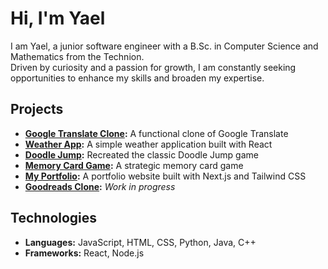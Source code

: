# Hi, I'm Yael

I am Yael, a junior software engineer with a B.Sc. in Computer Science and Mathematics from the Technion. <br>
Driven by curiosity and a passion for growth, I am constantly seeking opportunities to enhance my skills and broaden my expertise.


## Projects
- **[Google Translate Clone](https://github.com/yaelshteiman/google-translate-clone):**
  A functional clone of Google Translate
- **[Weather App](https://github.com/yaelshteiman/weather-app):**
  A simple weather application built with React
- **[Doodle Jump](https://github.com/yaelshteiman/js-doodle-jump):**
  Recreated the classic Doodle Jump game
- **[Memory Card Game](https://github.com/yaelshteiman/memory-card-game):**
  A strategic memory card game
- **[My Portfolio](https://github.com/yaelshteiman/portfolio):**
  A portfolio website built with Next.js and Tailwind CSS
- **[Goodreads Clone](https://github.com/yaelshteiman/good-reads-clone):**
  *Work in progress*

## Technologies
- **Languages:** JavaScript, HTML, CSS, Python, Java, C++
- **Frameworks:** React, Node.js
